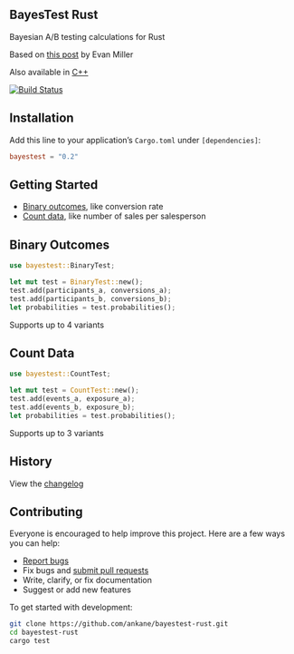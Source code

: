 ## BayesTest Rust

Bayesian A/B testing calculations for Rust

Based on [this post](https://www.evanmiller.org/bayesian-ab-testing.html) by Evan Miller

Also available in [C++](https://github.com/ankane/bayestest-cpp)

[![Build Status](https://github.com/ankane/bayestest-rust/actions/workflows/build.yml/badge.svg)](https://github.com/ankane/bayestest-rust/actions)

## Installation

Add this line to your application’s `Cargo.toml` under `[dependencies]`:

```toml
bayestest = "0.2"
```

## Getting Started

- [Binary outcomes](#binary-outcomes), like conversion rate
- [Count data](#count-data), like number of sales per salesperson

## Binary Outcomes

```rust
use bayestest::BinaryTest;

let mut test = BinaryTest::new();
test.add(participants_a, conversions_a);
test.add(participants_b, conversions_b);
let probabilities = test.probabilities();
```

Supports up to 4 variants

## Count Data

```rust
use bayestest::CountTest;

let mut test = CountTest::new();
test.add(events_a, exposure_a);
test.add(events_b, exposure_b);
let probabilities = test.probabilities();
```

Supports up to 3 variants

## History

View the [changelog](https://github.com/ankane/bayestest-rust/blob/master/CHANGELOG.md)

## Contributing

Everyone is encouraged to help improve this project. Here are a few ways you can help:

- [Report bugs](https://github.com/ankane/bayestest-rust/issues)
- Fix bugs and [submit pull requests](https://github.com/ankane/bayestest-rust/pulls)
- Write, clarify, or fix documentation
- Suggest or add new features

To get started with development:

```sh
git clone https://github.com/ankane/bayestest-rust.git
cd bayestest-rust
cargo test
```
